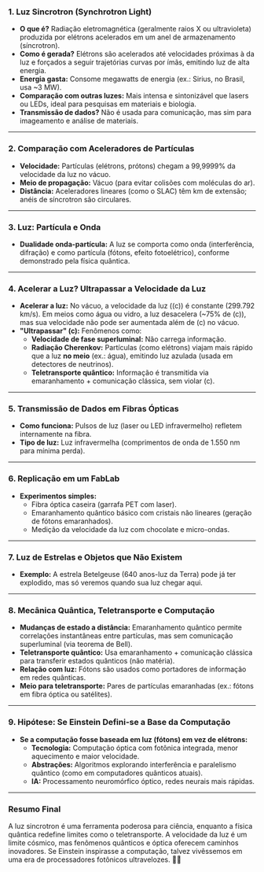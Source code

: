 

### **1. Luz Sincrotron (Synchrotron Light)**
- **O que é?** Radiação eletromagnética (geralmente raios X ou ultravioleta) produzida por elétrons acelerados em um anel de armazenamento (síncrotron).
- **Como é gerada?** Elétrons são acelerados até velocidades próximas à da luz e forçados a seguir trajetórias curvas por ímãs, emitindo luz de alta energia.
- **Energia gasta:** Consome megawatts de energia (ex.: Sirius, no Brasil, usa ~3 MW).
- **Comparação com outras luzes:** Mais intensa e sintonizável que lasers ou LEDs, ideal para pesquisas em materiais e biologia.
- **Transmissão de dados?** Não é usada para comunicação, mas sim para imageamento e análise de materiais.

---

### **2. Comparação com Aceleradores de Partículas**
- **Velocidade:** Partículas (elétrons, prótons) chegam a 99,9999% da velocidade da luz no vácuo.
- **Meio de propagação:** Vácuo (para evitar colisões com moléculas do ar).
- **Distância:** Aceleradores lineares (como o SLAC) têm km de extensão; anéis de síncrotron são circulares.

---

### **3. Luz: Partícula e Onda**
- **Dualidade onda-partícula:** A luz se comporta como onda (interferência, difração) e como partícula (fótons, efeito fotoelétrico), conforme demonstrado pela física quântica.

---

### **4. Acelerar a Luz? Ultrapassar a Velocidade da Luz**
- **Acelerar a luz:** No vácuo, a velocidade da luz (\(c\)) é constante (299.792 km/s). Em meios como água ou vidro, a luz desacelera (~75% de \(c\)), mas sua velocidade não pode ser aumentada além de \(c\) no vácuo.
- **"Ultrapassar" \(c\):** Fenômenos como:
  - **Velocidade de fase superluminal:** Não carrega informação.
  - **Radiação Cherenkov:** Partículas (como elétrons) viajam mais rápido que a luz **no meio** (ex.: água), emitindo luz azulada (usada em detectores de neutrinos).
  - **Teletransporte quântico:** Informação é transmitida via emaranhamento + comunicação clássica, sem violar \(c\).

---

### **5. Transmissão de Dados em Fibras Ópticas**
- **Como funciona:** Pulsos de luz (laser ou LED infravermelho) refletem internamente na fibra.
- **Tipo de luz:** Luz infravermelha (comprimentos de onda de 1.550 nm para mínima perda).

---

### **6. Replicação em um FabLab**
- **Experimentos simples:**
  - Fibra óptica caseira (garrafa PET com laser).
  - Emaranhamento quântico básico com cristais não lineares (geração de fótons emaranhados).
  - Medição da velocidade da luz com chocolate e micro-ondas.

---

### **7. Luz de Estrelas e Objetos que Não Existem**
- **Exemplo:** A estrela Betelgeuse (640 anos-luz da Terra) pode já ter explodido, mas só veremos quando sua luz chegar aqui.

---

### **8. Mecânica Quântica, Teletransporte e Computação**
- **Mudanças de estado a distância:** Emaranhamento quântico permite correlações instantâneas entre partículas, mas sem comunicação superluminal (via teorema de Bell).
- **Teletransporte quântico:** Usa emaranhamento + comunicação clássica para transferir estados quânticos (não matéria).
- **Relação com luz:** Fótons são usados como portadores de informação em redes quânticas.
- **Meio para teletransporte:** Pares de partículas emaranhadas (ex.: fótons em fibra óptica ou satélites).

---

### **9. Hipótese: Se Einstein Defini-se a Base da Computação**
- **Se a computação fosse baseada em luz (fótons) em vez de elétrons:**
  - **Tecnologia:** Computação óptica com fotônica integrada, menor aquecimento e maior velocidade.
  - **Abstrações:** Algoritmos explorando interferência e paralelismo quântico (como em computadores quânticos atuais).
  - **IA:** Processamento neuromórfico óptico, redes neurais mais rápidas.

---

### **Resumo Final**
A luz sincrotron é uma ferramenta poderosa para ciência, enquanto a física quântica redefine limites como o teletransporte. A velocidade da luz é um limite cósmico, mas fenômenos quânticos e óptica oferecem caminhos inovadores. Se Einstein inspirasse a computação, talvez vivêssemos em uma era de processadores fotônicos ultravelozes. 🌌✨
